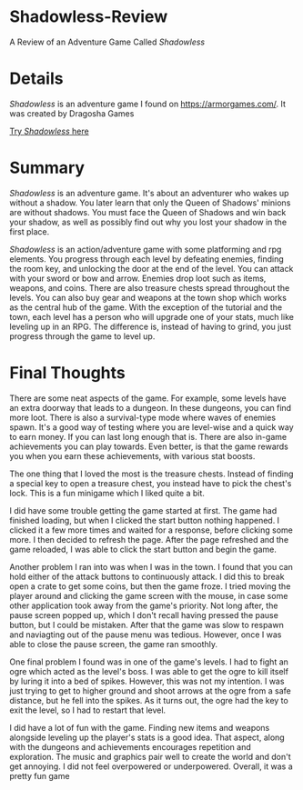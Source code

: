 # Shadowless-Review
A Review of an Adventure Game Called *Shadowless*

# Details
*Shadowless* is an adventure game I found on https://armorgames.com/. It was created by Dragosha Games

[Try *Shadowless* here](https://armorgames.com/play/18046/shadowless?tag-referral=adventure)

# Summary
*Shadowless* is an adventure game. It's about an adventurer who wakes up without a shadow. You later learn that only the Queen of Shadows' minions are without shadows. You must face the Queen of Shadows and win back your shadow, as well as possibly find out why you lost your shadow in the first place.

*Shadowless* is an action/adventure game with some platforming and rpg elements. You progress through each level by defeating enemies, finding the room key, and unlocking the door at the end of the level. You can attack with your sword or bow and arrow. Enemies drop loot such as items, weapons, and coins. There are also treasure chests spread throughout the levels. You can also buy gear and weapons at the town shop which works as the central hub of the game. With the exception of the tutorial and the town, each level has a person who will upgrade one of your stats, much like leveling up in an RPG. The difference is, instead of having to grind, you just progress through the game to level up.

# Final Thoughts

There are some neat aspects of the game. For example, some levels have an extra doorway that leads to a dungeon. In these dungeons, you can find more loot.  There is also a survival-type mode where waves of enemies spawn. It's a good way of testing where you are level-wise and a quick way to earn money. If you can last long enough that is.  There are also in-game achievements you can play towards. Even better, is that the game rewards you when you earn these achievements, with various stat boosts.

The one thing that I loved the most is the treasure chests. Instead of finding a special key to open a treasure chest, you instead have to pick the chest's lock. This is a fun minigame which I liked quite a bit.

I did have some trouble getting the game started at first. The game had finished loading, but when I clicked the start button nothing happened. I clicked it a few more times and waited for a response, before clicking some more. I then decided to refresh the page. After the page refreshed and the game reloaded, I was able to click the start button and begin the game.

Another problem I ran into was when I was in the town. I found that you can hold either of the attack buttons to continuously attack. I did this to break open a crate to get some coins, but then the game froze. I tried moving the player around and clicking the game screen with the mouse, in case some other application took away from the game's priority. Not long after, the pause screen popped up, which I don't recall having pressed the pause button, but I could be mistaken. After that the game was slow to respawn and naviagting out of the pause menu was tedious. However, once I was able to close the pause screen, the game ran smoothly.

One final problem I found was in one of the game's levels. I had to fight an ogre which acted as the level's boss. I was able to get the ogre to kill itself by luring it into a bed of spikes. However, this was not my intention. I was just trying to get to higher ground and shoot arrows at the ogre from a safe distance, but he fell into the spikes. As it turns out, the ogre had the key to exit the level, so I had to restart that level.

I did have a lot of fun with the game. Finding new items and weapons alongside leveling up the player's stats is a good idea. That aspect, along with the dungeons and achievements encourages repetition and exploration. The music and graphics pair well to create the world and don't get annoying. I did not feel overpowered or underpowered. Overall, it was a pretty fun game
